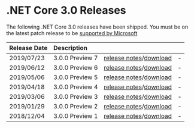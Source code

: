 # .NET Core 3.0 Releases

The following .NET Core 3.0 releases have been shipped. You must be on the latest patch release to be [supported by Microsoft](../../microsoft-support.md)

| Release Date | Description |  |  |
| :-- | :-- | :--: | :-- |
| 2019/07/23 | 3.0.0 Preview 7 | [release notes](./preview/3.0.0-preview7.md)/[download](./preview/3.0.0-preview7-download.md) | - |
| 2019/06/12 | 3.0.0 Preview 6 | [release notes](./preview/3.0.0-preview6.md)/[download](./preview/3.0.0-preview6-download.md) | - |
| 2019/05/06 | 3.0.0 Preview 5 | [release notes](./preview/3.0.0-preview5.md)/[download](./preview/3.0.0-preview5-download.md) | - |
| 2019/04/18 | 3.0.0 Preview 4 | [release notes](./preview/3.0.0-preview4.md)/[download](./preview/3.0.0-preview4-download.md) | - |
| 2019/03/06 | 3.0.0 Preview 3 | [release notes](./preview/3.0.0-preview3.md)/[download](./preview/3.0.0-preview3-download.md) | - |
| 2019/01/29 | 3.0.0 Preview 2 | [release notes](./preview/3.0.0-preview2.md)/[download](./preview/3.0.0-preview2-download.md) | - |
| 2018/12/04 | 3.0.0 Preview 1 | [release notes](./preview/3.0.0-preview1.md)/[download](./preview/3.0.0-preview1-download.md) | - |
